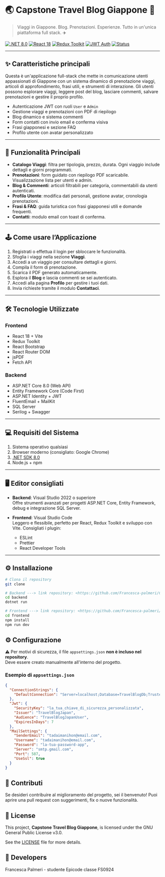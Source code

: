 # 🌏 Capstone Travel Blog Giappone 🗾

>  Viaggi in Giappone. Blog. Prenotazioni. Esperienze. Tutto in un'unica piattaforma full stack. ✈️

[![.NET 8.0](https://img.shields.io/badge/.NET-8.0-blueviolet)](https://learn.microsoft.com/en-us/dotnet/core/whats-new/dotnet-8)
[![React 18](https://img.shields.io/badge/React-18.2-blue)](https://reactjs.org/)
[![Redux Toolkit](https://img.shields.io/badge/Redux--Toolkit-Critical)](https://redux-toolkit.js.org/)
[![JWT Auth](https://img.shields.io/badge/Auth-JWT-green)]()
[![Status](https://img.shields.io/badge/status-In%20Development-yellow)]()

---

## ✨ Caratteristiche principali

Questa è un'applicazione full-stack che mette in comunicazione utenti appassionati di Giappone con un sistema dinamico di prenotazione viaggi, articoli di approfondimento, frasi utili, e strumenti di interazione. Gli utenti possono esplorare viaggi, leggere post del blog, lasciare commenti, salvare prenotazioni e gestire il proprio profilo.

- Autenticazione JWT con ruoli `User` e `Admin`
- Gestione viaggi e prenotazioni con PDF di riepilogo
- Blog dinamico e sistema commenti
- Form contatti con invio email e conferma visiva
- Frasi giapponesi e sezione FAQ
- Profilo utente con avatar personalizzato

---

## 🧩 Funzionalità Principali

- **Catalogo Viaggi**: filtra per tipologia, prezzo, durata. Ogni viaggio include dettagli e giorni programmati.
- **Prenotazioni**: form guidato con riepilogo PDF scaricabile. Visualizzazione lista per utenti e admin.
- **Blog & Commenti**: articoli filtrabili per categoria, commentabili da utenti autenticati.
- **Profilo Utente**: modifica dati personali, gestione avatar, cronologia prenotazioni.
- **Frasi & FAQ**: guida turistica con frasi giapponesi utili e domande frequenti.
- **Contatti**: modulo email con toast di conferma.

---

## 🕹️ Come usare l’Applicazione

1. Registrati o effettua il login per sbloccare le funzionalità.
2. Sfoglia i viaggi nella sezione **Viaggi**.
3. Accedi a un viaggio per consultare dettagli e giorni.
4. Compila il form di prenotazione.
5. Scarica il PDF generato automaticamente.
6. Esplora il **Blog** e lascia commenti se sei autenticato.
7. Accedi alla pagina **Profilo** per gestire i tuoi dati.
8. Invia richieste tramite il modulo **Contattaci**.

---

## 🛠️ Tecnologie Utilizzate

### Frontend
- React 18 + Vite
- Redux Toolkit 
- React Bootstrap
- React Router DOM
- jsPDF
- Fetch API

### Backend
- ASP.NET Core 8.0 (Web API)
- Entity Framework Core (Code First)
- ASP.NET Identity + JWT
- FluentEmail + MailKit
- SQL Server
- Serilog + Swagger

---

## 💻 Requisiti del Sistema

1. Sistema operativo qualsiasi
2. Browser moderno (consigliato: Google Chrome)
3. [.NET SDK 8.0](https://dotnet.microsoft.com/download)
4. Node.js + npm

---

## 🖥️ Editor consigliati

- **Backend**: Visual Studio 2022 o superiore  
  Offre strumenti avanzati per progetti ASP.NET Core, Entity Framework, debug e integrazione SQL Server.

- **Frontend**: Visual Studio Code  
  Leggero e flessibile, perfetto per React, Redux Toolkit e sviluppo con Vite. Consigliati i plugin:
  - ESLint
  - Prettier
  - React Developer Tools
    
---

## ⚙️ Installazione

```bash
# Clona il repository
git clone 

# Backend ---> link repository: <https://github.com/Francesca-palmeri/CAPSTONE_EPICODE_BE>
cd backend
dotnet run

# Frontend ---> link repository: <https://github.com/Francesca-palmeri/CAPSTONE_EPICODE_FRONTEND>
cd frontend
npm install
npm run dev

 ```
## ⚙️ Configurazione

⚠️ Per motivi di sicurezza, il file `appsettings.json` **non è incluso nel repository**.  
Deve essere creato manualmente all'interno del progetto.

### Esempio di `appsettings.json`

```json
{
  "ConnectionStrings": {
    "DefaultConnection": "Server=localhost;Database=TravelBlogDb;Trusted_Connection=True;"
  },
  "Jwt": {
    "SecurityKey": "la_tua_chiave_di_sicurezza_personalizzata",
    "Issuer": "TravelBlogJapan",
    "Audience": "TravelBlogJapanUser",
    "ExpiresInDays": 7
  },
  "MailSettings": {
    "SenderEmail": "tadaimanihon@email.com",
    "Username": "tadaimanihon@email.com",
    "Password": "la-tua-password-app",
    "Server": "smtp.gmail.com",
    "Port": 587,
    "UseSsl": true
  }
}
```
## 🙌 Contributi
Se desideri contribuire al miglioramento del progetto, sei il benvenuto!
Puoi aprire una pull request con suggerimenti, fix o nuove funzionalità.

## 📜 License

This project, **Capstone Travel Blog Giappone**, is licensed under the GNU General Public License v3.0.

See the [LICENSE](LICENSE) file for more details.


## 👥 Developers
Francesca Palmeri - studente Epicode classe FS0924
